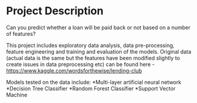 # Project Description

Can you predict whether a loan will be paid back or not based on a number of features? 

This project includes exploratory data analysis, data pre-processing, feature engineering and training and evaluation of the models. 
Original data (actual data is the same but the features have been modified slightly to create issues in data preprocessing etc) can be found here -  https://www.kaggle.com/wordsforthewise/lending-club

Models tested on the data include: 
*Multi-layer artificial neural network
*Decision Tree Classifier
*Random Forest Classifier
*Support Vector Machine

